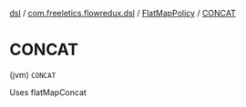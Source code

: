[dsl](../../index.md) / [com.freeletics.flowredux.dsl](../index.md) / [FlatMapPolicy](index.md) / [CONCAT](./-c-o-n-c-a-t.md)

# CONCAT

(jvm) `CONCAT`

Uses flatMapConcat

